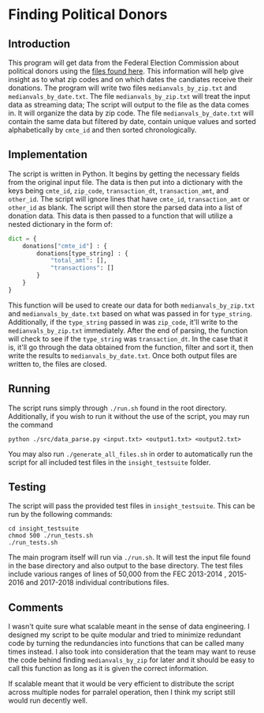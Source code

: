 # Finding Political Donors

## Introduction

This program will get data from the Federal Election Commission about political
donors using the [files found here](http://classic.fec.gov/finance/disclosure/ftpdet.shtml).
This information will help give insight as to what zip codes and on 
which dates the candiates receive their donations. The program will write two 
files `medianvals_by_zip.txt` and `medianvals_by_date.txt`. The file 
`medianvals_by_zip.txt` will treat the input data as streaming data; The script
will output to the file as the data comes in. It will organize the data by zip 
code. The file `medianvals_by_date.txt` will contain the same data but filtered
by date, contain unique values and sorted alphabetically by `cmte_id` and then 
sorted chronologically. 

## Implementation

The script is written in Python. It begins by getting the necessary fields from
the original input file. The data is then put into a dictionary with the keys
being `cmte_id`, `zip_code`, `transaction_dt`, `transaction_amt`, and `other_id`. 
The script will ignore lines that have `cmte_id`, `transaction_amt` or 
`other_id` as blank. The script will then store the parsed data into a list of 
donation data. This data is then passed to a function that will utilize a 
nested dictionary in the form of: 

```python
dict = {
    donations["cmte_id"] : { 
		donations[type_string] : {
			"total_amt": [],
			"transactions": [] 
		}
    }
}
```
This function will be used to create our data for both `medianvals_by_zip.txt` 
and `medianvals_by_date.txt` based on what was passed in for `type_string`.
Additionally, if the `type_string` passed in was `zip_code`, it'll write to the
`medianvals_by_zip.txt` immediately. After the end of parsing, the function 
will check to see if the `type_string` was `transaction_dt`. In the case that 
it is, it'll go through the data obtained from the function, filter and sort 
it, then write the results to `medianvals_by_date.txt`. Once both output files
are written to, the files are closed.
## Running

The script runs simply through `./run.sh` found in the root directory.
Additionally, if you wish to run it without the use of the script, you may run
the command 
    
	python ./src/data_parse.py <input.txt> <output1.txt> <output2.txt>

You may also run `./generate_all_files.sh` in order to automatically run the
script for all included test files in the `insight_testsuite` folder.
## Testing

The script will pass the provided test files in `insight_testsuite`. This can be
run by the following commands:


    cd insight_testsuite
    chmod 500 ./run_tests.sh
    ./run_tests.sh

The main program itself will run via `./run.sh`. It will test the input file 
found in the base directory and also output to the base directory. 
The test files include various ranges of lines of 50,000 from the FEC 2013-2014
, 2015-2016 and 2017-2018 individual contributions files.

## Comments

I wasn't quite sure what scalable meant in the sense of data engineering. I 
designed my script to be quite modular and tried to minimize redundant code by 
turning the redundancies into functions that can be called many times instead. 
I also took into consideration that the team may want to reuse the code behind 
finding `medianvals_by_zip` for later and it should be easy to call this 
function as long as it is given the correct information.

If scalable meant that it would be very efficient to distribute the script
across multiple nodes for parralel operation, then I think my script still would
run decently well.
